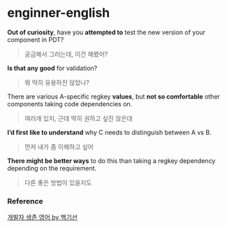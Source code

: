 # enginner-english

**Out of curiosity**, have you **attempted to** test the new version of your component in PDT?
> 궁금해서 그러는데, 이건 해봤어?   

**Is that any good** for validation?
> 뭐 딱히 유용하진 않았나?

There are various A-specific regkey **values**, but **not so comfortable** other components taking code dependencies on.
> 여러개 있지, 근데 딱히 권하고 싶진 않은데

**I’d first like to understand** why C needs to distinguish between A vs B.
> 먼저 내가 좀 이해하고 싶어

**There might be better ways** to do this than taking a regkey dependency depending on the requirement.
> 다른 좋은 방법이 있을지도


### Reference
[개발자 생존 영어 by 백기선](https://docs.google.com/presentation/d/18yejTA3k_c4XJhRdvzqtxlMWMMj5-Pk33wMyVL8pF2M/edit#slide=id.g4e56355734_0_24)
